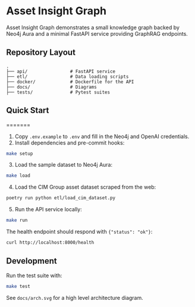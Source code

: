 # Asset Insight Graph

Asset Insight Graph demonstrates a small knowledge graph backed by Neo4j Aura and a minimal FastAPI service providing GraphRAG endpoints.

## Repository Layout

```text
.
├── api/                # FastAPI service
├── etl/                # Data loading scripts
├── docker/             # Dockerfile for the API
├── docs/               # Diagrams
├── tests/              # Pytest suites
```


## Quick Start
=======

1. Copy `.env.example` to `.env` and fill in the Neo4j and OpenAI credentials.
2. Install dependencies and pre-commit hooks:

```bash
make setup
```

3. Load the sample dataset to Neo4j Aura:

```bash
make load
```

4. Load the CIM Group asset dataset scraped from the web:

```bash
poetry run python etl/load_cim_dataset.py
```

5. Run the API service locally:

```bash
make run
```

The health endpoint should respond with `{"status": "ok"}`:

```bash
curl http://localhost:8000/health
```

## Development

Run the test suite with:

```bash
make test
```

See `docs/arch.svg` for a high level architecture diagram.
